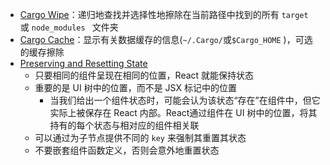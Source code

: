 - [Cargo Wipe](https://github.com/mihai-dinculescu/cargo-wipe)：递归地查找并选择性地擦除在当前路径中找到的所有 `target ` 或 `node_modules ` 文件夹
- [Cargo Cache](https://github.com/matthiaskrgr/cargo-cache)：显示有关数据缓存的信息(`~/.Cargo/`或`$Cargo_HOME` )，可选的缓存擦除
- [Preserving and Resetting State](https://beta.reactjs.org/learn/preserving-and-resetting-state)
	- 只要相同的组件呈现在相同的位置，React 就能保持状态
	- 重要的是 UI 树中的位置，而不是 JSX 标记中的位置
		- 当我们给出一个组件状态时，可能会认为该状态“存在”在组件中，但它实际上被保存在 React  内部。React通过组件在 UI 树中的位置，将其持有的每个状态与相对应的组件相关联
	- 可以通过为子节点提供不同的 `key` 来强制其重置其状态
	- 不要嵌套组件函数定义，否则会意外地重置状态